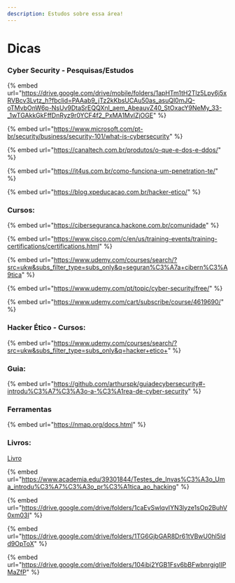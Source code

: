 ```yaml
---
description: Estudos sobre essa área!
---
```


# Dicas

### Cyber Security - Pesquisas/Estudos



{% embed url="https://drive.google.com/drive/mobile/folders/1apHTm1tH2Tlz5Lpy6j5xRVBcv3Lvtz_h?fbclid=PAAab9_jTz2kKbsUCAu50as_asuQl0mJQ-oTMvbOnW6p-NsUv9DtaSrEQQXnI_aem_AbeauvZ40_StOxacY9NeMy_33-_1wTGAkkGkFffDnRyz9r0YCF4f2_PxMA1MvlZjOGE" %}

{% embed url="https://www.microsoft.com/pt-br/security/business/security-101/what-is-cybersecurity" %}

{% embed url="https://canaltech.com.br/produtos/o-que-e-dos-e-ddos/" %}

{% embed url="https://it4us.com.br/como-funciona-um-penetration-te/" %}

{% embed url="https://blog.xpeducacao.com.br/hacker-etico/" %}

### Cursos:

{% embed url="https://ciberseguranca.hackone.com.br/comunidade" %}

{% embed url="https://www.cisco.com/c/en/us/training-events/training-certifications/certifications.html" %}

{% embed url="https://www.udemy.com/courses/search/?src=ukw&subs_filter_type=subs_only&q=seguran%C3%A7a+cibern%C3%A9tica" %}

{% embed url="https://www.udemy.com/pt/topic/cyber-security/free/" %}

{% embed url="https://www.udemy.com/cart/subscribe/course/4619690/" %}

### Hacker Ético - Cursos:

{% embed url="https://www.udemy.com/courses/search/?src=ukw&subs_filter_type=subs_only&q=hacker+etico+" %}

### Guia:

{% embed url="https://github.com/arthurspk/guiadecybersecurity#-introdu%C3%A7%C3%A3o-a-%C3%A1rea-de-cyber-security" %}

### Ferramentas

{% embed url="https://nmap.org/docs.html" %}

### Livros:

[Livro](https://files.gitbook.com/v0/b/gitbook-x-prod.appspot.com/o/spaces%2FeGebi62aLkV5LwYyzI1e%2Fuploads%2Fx1bsQiKUM8cUEXCg5j1W%2FWireless\_Hacking\_livro\_MFAA.pdf?alt=media\&token=e84442d2-e1fd-4558-baee-8c12747c5736)

{% embed url="https://www.academia.edu/39301844/Testes_de_Invas%C3%A3o_Uma_introdu%C3%A7%C3%A3o_pr%C3%A1tica_ao_hacking" %}

{% embed url="https://drive.google.com/drive/folders/1caEvSwlqvIYN3lyze1sOp2BuhV0xm03I" %}

{% embed url="https://drive.google.com/drive/folders/1TG6GjbGAR8Dr61tVBwU0hl5ldd9OpToX" %}

{% embed url="https://drive.google.com/drive/folders/104ibi2YGB1Fsv6bBFwbnrgigIIPMaZfP" %}

